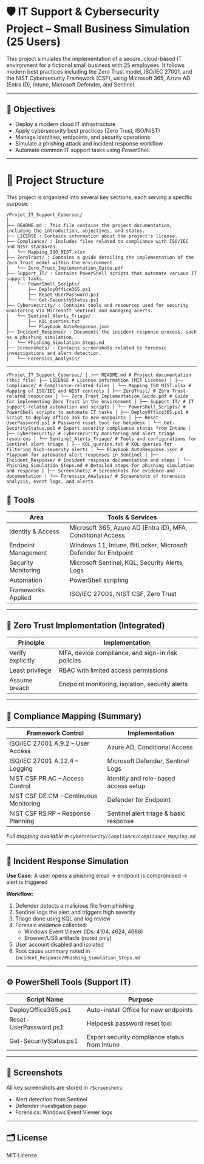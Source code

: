 # 🛡️ IT Support & Cybersecurity Project – Small Business Simulation (25 Users)

This project simulates the implementation of a secure, cloud-based IT environment for a fictional small business with 25 employees. It follows modern best practices including the Zero Trust model, ISO/IEC 27001, and the NIST Cybersecurity Framework (CSF), using Microsoft 365, Azure AD (Entra ID), Intune, Microsoft Defender, and Sentinel.

---

## 🧱 Objectives

- Deploy a modern cloud IT infrastructure
- Apply cybersecurity best practices (Zero Trust, ISO/NIST)
- Manage identities, endpoints, and security operations
- Simulate a phishing attack and incident response workflow
- Automate common IT support tasks using PowerShell

---

# 📁 Project Structure

This project is organized into several key sections, each serving a specific purpose:

```
/Projet_IT_Support_Cybersec/
│
├── README.md : This file contains the project documentation, including the introduction, objectives, and status.
├── LICENSE : Contains information about the project's license.
├── Compliance/ : Includes files related to compliance with ISO/IEC and NIST standards.
│   └── Mapping_ISO_NIST.xlsx
├── ZeroTrust/ : Contains a guide detailing the implementation of the Zero Trust model within the environment.
│   └── Zero_Trust_Implementation_Guide.pdf
├── Support_IT/ : Contains PowerShell scripts that automate various IT support tasks.
│   └── PowerShell_Scripts/
│       ├── DeployOffice365.ps1
│       ├── Reset-UserPassword.ps1
│       └── Get-SecurityStatus.ps1
├── Cybersecurity/ : Contains tools and resources used for security monitoring via Microsoft Sentinel and managing alerts.
│   └── Sentinel_Alerts_Triage/
│       ├── KQL_queries.txt
│       └── Playbook_AutoResponse.json
├── Incident_Response/ : Documents the incident response process, such as a phishing simulation.
│   └── Phishing_Simulation_Steps.md
├── Screenshots/ : Contains screenshots related to forensic investigations and alert detection.
│   └── Forensics_Analysis/

```
---
```
/Projet_IT_Support_Cybersec/ │ ├── README.md # Project documentation (this file) ├── LICENSE # License information (MIT License) │ ├── Compliance/ # Compliance-related files │ └── Mapping_ISO_NIST.xlsx # Mapping of ISO/IEC and NIST controls │ ├── ZeroTrust/ # Zero Trust-related resources │ └── Zero_Trust_Implementation_Guide.pdf # Guide for implementing Zero Trust in the environment │ ├── Support_IT/ # IT support-related automation and scripts │ └── PowerShell_Scripts/ # PowerShell scripts to automate IT tasks │ ├── DeployOffice365.ps1 # Script to deploy Office 365 to new endpoints │ ├── Reset-UserPassword.ps1 # Password reset tool for helpdesk │ └── Get-SecurityStatus.ps1 # Export security compliance status from Intune │ ├── Cybersecurity/ # Cybersecurity monitoring and alert triage resources │ └── Sentinel_Alerts_Triage/ # Tools and configurations for Sentinel alert triage │ ├── KQL_queries.txt # KQL queries for filtering high-severity alerts │ └── Playbook_AutoResponse.json # Playbook for automated alert responses in Sentinel │ ├── Incident_Response/ # Incident response documentation and steps │ └── Phishing_Simulation_Steps.md # Detailed steps for phishing simulation and response │ ├── Screenshots/ # Screenshots for evidence and documentation │ └── Forensics_Analysis/ # Screenshots of forensics analysis, event logs, and alerts
```

## 🧩 Tools

| Area                | Tools & Services                                                   |
|---------------------|--------------------------------------------------------------------|
| Identity & Access    | Microsoft 365, Azure AD (Entra ID), MFA, Conditional Access       |
| Endpoint Management  | Windows 11, Intune, BitLocker, Microsoft Defender for Endpoint    |
| Security Monitoring  | Microsoft Sentinel, KQL, Security Alerts, Logs                    |
| Automation           | PowerShell scripting                                              |
| Frameworks Applied   | ISO/IEC 27001, NIST CSF, Zero Trust                               |

---


## 🔐 Zero Trust Implementation (Integrated)

| Principle         | Implementation                                     |
|-------------------|----------------------------------------------------|
| Verify explicitly | MFA, device compliance, and sign-in risk policies |
| Least privilege   | RBAC with limited access permissions              |
| Assume breach     | Endpoint monitoring, isolation, security alerts   |

---

## 📄 Compliance Mapping (Summary)

| Framework Control                  | Implementation                               |
|------------------------------------|-----------------------------------------------|
| ISO/IEC 27001 A.9.2 – User Access  | Azure AD, Conditional Access                  |
| ISO/IEC 27001 A.12.4 – Logging     | Microsoft Defender, Sentinel Logs             |
| NIST CSF PR.AC – Access Control    | Identity and role-based access setup          |
| NIST CSF DE.CM – Continuous Monitoring | Defender for Endpoint                     |
| NIST CSF RS.RP – Response Planning | Sentinel alert triage & basic response        |

*Full mapping available in `Cybersecurity/Compliance/Compliance_Mapping.md`*

---

## 🧪 Incident Response Simulation

**Use Case:** A user opens a phishing email → endpoint is compromised → alert is triggered

**Workflow:**

1. Defender detects a malicious file from phishing
2. Sentinel logs the alert and triggers high severity
3. Triage done using KQL and log review
4. Forensic evidence collected:
   - Windows Event Viewer (IDs: 4104, 4624, 4688)
   - Browser/USB artifacts (noted only)
5. User account disabled and isolated
6. Root cause summary noted in `Incident_Response/Phishing_Simulation_Steps.md`

---

## ⚙️ PowerShell Tools (Support IT)

| Script Name              | Purpose                                        |
|--------------------------|------------------------------------------------|
| DeployOffice365.ps1      | Auto-install Office for new endpoints          |
| Reset-UserPassword.ps1   | Helpdesk password reset tool                   |
| Get-SecurityStatus.ps1   | Export security compliance status from Intune  |

---

## 📸 Screenshots

All key screenshots are stored in `/Screenshots`:
- Alert detection from Sentinel
- Defender investigation page
- Forensics: Windows Event Viewer logs

---

## 🗂️ License

MIT License
